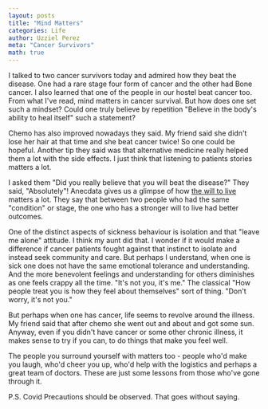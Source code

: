 ```yaml
---
layout: posts
title: "Mind Matters"
categories: Life
author: Uzziel Perez
meta: "Cancer Survivors"
math: true
---
```


I talked to two cancer survivors today and admired how they beat the disease. One had a rare stage four form of cancer and the other had Bone cancer.
I also learned that one of the people in our hostel beat cancer too. From what I've read, mind matters in cancer survival. But how does one set such a mindset?
Could one truly believe by repetition "Believe in the body's ability to heal itself" such a statement?

Chemo has also improved nowadays they said. My friend said she didn't lose her hair at that time and she beat cancer twice! So one could be hopeful.
Another tip they said was that alternative medicine really helped them a lot with the side effects. I just think that listening to patients stories matters a lot.

I asked them "Did you really believe that you will beat the disease?" They said, "Absolutely"! Anecdata gives us a glimpse of how [the will to live](https://med.stanford.edu/survivingcancer/cancers-existential-questions/cancer-will-to-live.html) matters a lot. They say that between two people who had the same "condition" or stage, the one who has a stronger will to live had better outcomes.

One of the distinct aspects of sickness behaviour is isolation and that "leave me alone" attitude. I think my aunt did that. I wonder if it would make a difference if cancer patients fought against that instinct to isolate and instead seek community and care. But perhaps I understand, when one is sick one does not have the same emotional tolerance and understanding. And the more benevolent feelings and understanding for others diminishes as one feels crappy all the time. "It's not you, it's me." The classical "How people treat you is how they feel about themselves" sort of thing. "Don't worry, it's not you."

But perhaps when one has cancer, life seems to revolve around the illness. My friend said that after chemo she went out and about and got some sun. Anyway, even if you didn't have cancer or some other chronic illness, it makes sense to try if you can, to do things that make you feel well.

The people you surround yourself with matters too - people who'd make you laugh, who'd cheer you up, who'd help with the logistics and perhaps a great team of doctors.
These are just some lessons from those who've gone through it.

P.S. Covid Precautions should be observed. That goes without saying.
